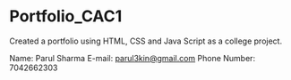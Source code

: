 # Portfolio_CAC1

Created a portfolio using HTML, CSS and Java Script as a college project.

Name: Parul Sharma
E-mail: parul3kin@gmail.com
Phone Number: 7042662303
